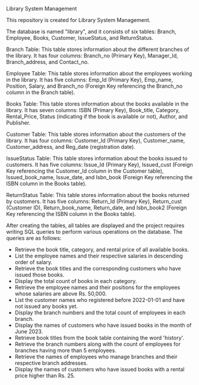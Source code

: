 Library System Management

This repository is created for Library System Management.

The database is named "library", and it consists of six tables: Branch, Employee, Books, Customer, IssueStatus, and ReturnStatus.

Branch Table:
This table stores information about the different branches of the library. It has four columns: Branch_no (Primary Key), Manager_Id, Branch_address, and Contact_no.

Employee Table:
This table stores information about the employees working in the library. It has five columns: Emp_Id (Primary Key), Emp_name, Position, Salary, and Branch_no (Foreign Key referencing the Branch_no column in the Branch table).

Books Table:
This table stores information about the books available in the library. It has seven columns: ISBN (Primary Key), Book_title, Category, Rental_Price, Status (indicating if the book is available or not), Author, and Publisher.

Customer Table:
This table stores information about the customers of the library. It has four columns: Customer_Id (Primary Key), Customer_name, Customer_address, and Reg_date (registration date).

IssueStatus Table:
This table stores information about the books issued to customers. It has five columns: Issue_Id (Primary Key), Issued_cust (Foreign Key referencing the Customer_Id column in the Customer table), Issued_book_name, Issue_date, and Isbn_book (Foreign Key referencing the ISBN column in the Books table).

ReturnStatus Table:
This table stores information about the books returned by customers. It has five columns: Return_Id (Primary Key), Return_cust (Customer ID), Return_book_name, Return_date, and Isbn_book2 (Foreign Key referencing the ISBN column in the Books table).

After creating the tables, all tables are displayed and the project requires writing SQL queries to perform various operations on the database. The queries are as follows:

* Retrieve the book title, category, and rental price of all available books.
* List the employee names and their respective salaries in descending order of salary.
* Retrieve the book titles and the corresponding customers who have issued those books.
* Display the total count of books in each category.
* Retrieve the employee names and their positions for the employees whose salaries are above Rs. 50,000.
* List the customer names who registered before 2022-01-01 and have not issued any books yet.
* Display the branch numbers and the total count of employees in each branch.
* Display the names of customers who have issued books in the month of June 2023.
* Retrieve book titles from the book table containing the word 'history'.
* Retrieve the branch numbers along with the count of employees for branches having more than 5 employees.
* Retrieve the names of employees who manage branches and their respective branch addresses.
* Display the names of customers who have issued books with a rental price higher than Rs. 25.
